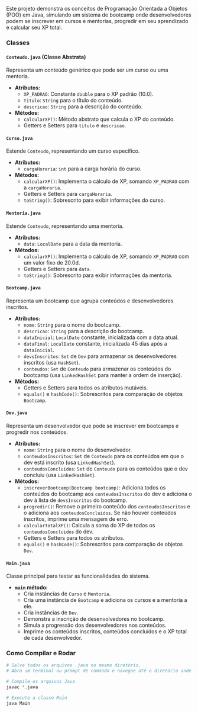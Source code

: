 Este projeto demonstra os conceitos de Programação Orientada a Objetos (POO) em Java, simulando um sistema de bootcamp onde desenvolvedores podem se inscrever em cursos e mentorias, progredir em seu aprendizado e calcular seu XP total.

### Classes

#### `Conteudo.java` (Classe Abstrata)
Representa um conteúdo genérico que pode ser um curso ou uma mentoria.
* **Atributos:**
    * `XP_PADRAO`: Constante `double` para o XP padrão (10.0).
    * `titulo`: `String` para o título do conteúdo.
    * `descricao`: `String` para a descrição do conteúdo.
* **Métodos:**
    * `calcularXP()`: Método abstrato que calcula o XP do conteúdo.
    * Getters e Setters para `titulo` e `descricao`.

#### `Curso.java`
Estende `Conteudo`, representando um curso específico.
* **Atributos:**
    * `cargaHoraria`: `int` para a carga horária do curso.
* **Métodos:**
    * `calcularXP()`: Implementa o cálculo de XP, somando `XP_PADRAO` com a `cargaHoraria`.
    * Getters e Setters para `cargaHoraria`.
    * `toString()`: Sobrescrito para exibir informações do curso.

#### `Mentoria.java`
Estende `Conteudo`, representando uma mentoria.
* **Atributos:**
    * `data`: `LocalDate` para a data da mentoria.
* **Métodos:**
    * `calcularXP()`: Implementa o cálculo de XP, somando `XP_PADRAO` com um valor fixo de 20.0d.
    * Getters e Setters para `data`.
    * `toString()`: Sobrescrito para exibir informações da mentoria.

#### `Bootcamp.java`
Representa um bootcamp que agrupa conteúdos e desenvolvedores inscritos.
* **Atributos:**
    * `nome`: `String` para o nome do bootcamp.
    * `descricao`: `String` para a descrição do bootcamp.
    * `dataInicial`: `LocalDate` constante, inicializada com a data atual.
    * `dataFinal`: `LocalDate` constante, inicializada 45 dias após a `dataInicial`.
    * `devsInscritos`: `Set` de `Dev` para armazenar os desenvolvedores inscritos (usa `HashSet`).
    * `conteudos`: `Set` de `Conteudo` para armazenar os conteúdos do bootcamp (usa `LinkedHashSet` para manter a ordem de inserção).
* **Métodos:**
    * Getters e Setters para todos os atributos mutáveis.
    * `equals()` e `hashCode()`: Sobrescritos para comparação de objetos `Bootcamp`.

#### `Dev.java`
Representa um desenvolvedor que pode se inscrever em bootcamps e progredir nos conteúdos.
* **Atributos:**
    * `nome`: `String` para o nome do desenvolvedor.
    * `conteudosInscritos`: `Set` de `Conteudo` para os conteúdos em que o dev está inscrito (usa `LinkedHashSet`).
    * `conteudosConcluidos`: `Set` de `Conteudo` para os conteúdos que o dev concluiu (usa `LinkedHashSet`).
* **Métodos:**
    * `inscreverBootcamp(Bootcamp bootcamp)`: Adiciona todos os conteúdos do bootcamp aos `conteudosInscritos` do dev e adiciona o dev à lista de `devsInscritos` do bootcamp.
    * `progredir()`: Remove o primeiro conteúdo dos `conteudosInscritos` e o adiciona aos `conteudosConcluidos`. Se não houver conteúdos inscritos, imprime uma mensagem de erro.
    * `calcularTotalXP()`: Calcula a soma do XP de todos os `conteudosConcluidos` do dev.
    * Getters e Setters para todos os atributos.
    * `equals()` e `hashCode()`: Sobrescritos para comparação de objetos `Dev`.

#### `Main.java`
Classe principal para testar as funcionalidades do sistema.
* **`main` método:**
    * Cria instâncias de `Curso` e `Mentoria`.
    * Cria uma instância de `Bootcamp` e adiciona os cursos e a mentoria a ele.
    * Cria instâncias de `Dev`.
    * Demonstra a inscrição de desenvolvedores no bootcamp.
    * Simula a progressão dos desenvolvedores nos conteúdos.
    * Imprime os conteúdos inscritos, conteúdos concluídos e o XP total de cada desenvolvedor.

### Como Compilar e Rodar

```bash
# Salve todos os arquivos .java no mesmo diretório.
# Abra um terminal ou prompt de comando e navegue até o diretório onde os arquivos estão salvos.

# Compile os arquivos Java
javac *.java

# Execute a classe Main
java Main